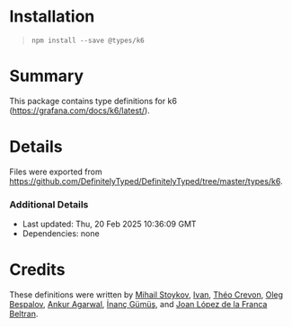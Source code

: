 # Installation
> `npm install --save @types/k6`

# Summary
This package contains type definitions for k6 (https://grafana.com/docs/k6/latest/).

# Details
Files were exported from https://github.com/DefinitelyTyped/DefinitelyTyped/tree/master/types/k6.

### Additional Details
 * Last updated: Thu, 20 Feb 2025 10:36:09 GMT
 * Dependencies: none

# Credits
These definitions were written by [Mihail Stoykov](https://github.com/MStoykov), [Ivan](https://github.com/codebien), [Théo Crevon](https://github.com/oleiade), [Oleg Bespalov](https://github.com/olegbespalov), [Ankur Agarwal](https://github.com/ankur22), [İnanç Gümüş](https://github.com/inancgumus), and [Joan López de la Franca Beltran](https://github.com/joanlopez).
